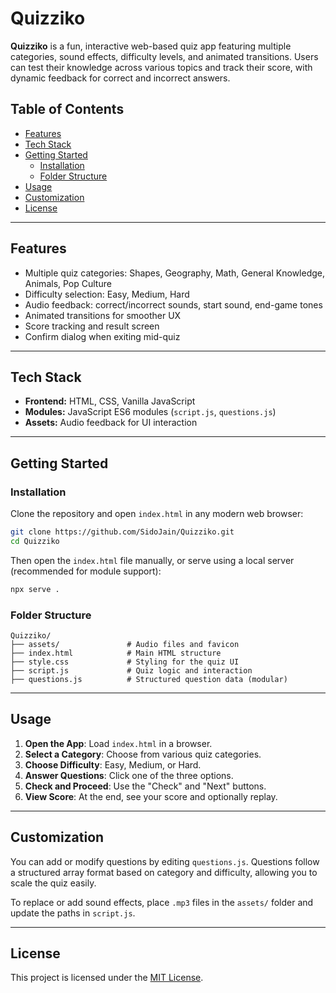 # Quizziko

**Quizziko** is a fun, interactive web-based quiz app featuring multiple categories, sound effects, difficulty levels, and animated transitions. Users can test their knowledge across various topics and track their score, with dynamic feedback for correct and incorrect answers.

## Table of Contents

- [Features](#features)
- [Tech Stack](#tech-stack)
- [Getting Started](#getting-started)
  - [Installation](#installation)
  - [Folder Structure](#folder-structure)
- [Usage](#usage)
- [Customization](#customization)
- [License](#license)

---

## Features

- Multiple quiz categories: Shapes, Geography, Math, General Knowledge, Animals, Pop Culture
- Difficulty selection: Easy, Medium, Hard
- Audio feedback: correct/incorrect sounds, start sound, end-game tones
- Animated transitions for smoother UX
- Score tracking and result screen
- Confirm dialog when exiting mid-quiz

---

## Tech Stack

- **Frontend:** HTML, CSS, Vanilla JavaScript
- **Modules:** JavaScript ES6 modules (`script.js`, `questions.js`)
- **Assets:** Audio feedback for UI interaction

---

## Getting Started

### Installation

Clone the repository and open `index.html` in any modern web browser:

```bash
git clone https://github.com/SidoJain/Quizziko.git
cd Quizziko
```

Then open the `index.html` file manually, or serve using a local server (recommended for module support):

```bash
npx serve .
```

### Folder Structure

```
Quizziko/
├── assets/               # Audio files and favicon
├── index.html            # Main HTML structure
├── style.css             # Styling for the quiz UI
├── script.js             # Quiz logic and interaction
├── questions.js          # Structured question data (modular)
```

---

## Usage

1. **Open the App**: Load `index.html` in a browser.
2. **Select a Category**: Choose from various quiz categories.
3. **Choose Difficulty**: Easy, Medium, or Hard.
4. **Answer Questions**: Click one of the three options.
5. **Check and Proceed**: Use the "Check" and "Next" buttons.
6. **View Score**: At the end, see your score and optionally replay.

---

## Customization

You can add or modify questions by editing `questions.js`. Questions follow a structured array format based on category and difficulty, allowing you to scale the quiz easily.

To replace or add sound effects, place `.mp3` files in the `assets/` folder and update the paths in `script.js`.

---

## License

This project is licensed under the [MIT License](https://opensource.org/licenses/MIT).